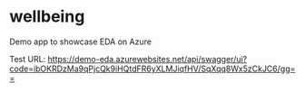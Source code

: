 # wellbeing
Demo app to showcase EDA on Azure

Test URL: 
https://demo-eda.azurewebsites.net/api/swagger/ui?code=ibOKRDzMa9qPjcQk9iHQtdFR6yXLMJiqfHV/SqXqq8Wx5zCkJC6/gg==
